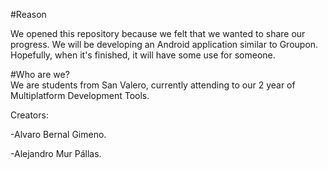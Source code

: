 #Reason 

We opened this repository because we felt that we wanted to share our progress. 
We will be developing an Android application similar to Groupon. Hopefully, when it's finished, 
  it will have some use for someone.

#Who are we?   
We are students from San Valero, currently attending to our 2 year of Multiplatform Development Tools.

Creators: 

-Alvaro Bernal Gimeno.

-Alejandro Mur Pállas. 
